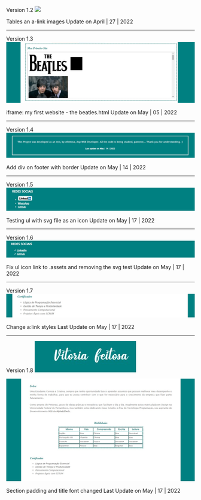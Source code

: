 Version 1.2
![](https://raw.githubusercontent.com/vtfeitosa/curriculo/a808aa9161659195288fb4b1f84495cc1fc161dc/P%C3%A1gina-v1.jpg)

Tables an a-link images
Update on April | 27 | 2022

---

Version 1.3
![](https://github.com/vtfeitosa/curriculo/blob/master/assets/versions/v1.3_iframe.jpg?raw=true)

iframe: my first website - the beatles.html
Update on May | 05 | 2022

---

Version 1.4
![](https://github.com/vtfeitosa/curriculo/blob/master/assets/versions/v1.4_border.jpg?raw=true)

Add div on footer with border 
Update on May | 14 | 2022

---

Version 1.5
![](https://github.com/vtfeitosa/curriculo/blob/master/assets/versions/v1.5_ul_img_test.jpg?raw=true)

Testing ul with svg file as an icon
Update on May | 17 | 2022

---

Version 1.6
![](https://github.com/vtfeitosa/curriculo/blob/master/assets/versions/v1.6_ul_img_test.jpg?raw=true)

Fix ul icon link to .assets and removing the svg test
Update on May | 17 | 2022

---
Version 1.7
![](https://github.com/vtfeitosa/curriculo/blob/master/assets/versions/v1.7_ul_changes.jpg?raw=true)

Change a:link styles
Last Update on May | 17 | 2022

---
Version 1.8
![](https://github.com/vtfeitosa/curriculo/blob/master/assets/versions/v1.8_font_title.jpg?raw=true)

![](https://github.com/vtfeitosa/curriculo/blob/master/assets/versions/v1.8_padding_sections.jpg?raw=true)

Section padding and title font changed
Last Update on May | 17 | 2022